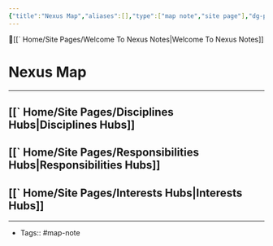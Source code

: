 ```yaml
---
{"title":"Nexus Map","aliases":[],"type":["map note","site page"],"dg-publish":true,"dg-hide":true,"publish":true,"tags":["map-note"],"permalink":"/home/site-pages/nexus-map/","hide":true,"dgPassFrontmatter":true,"created":"2023-09-08T15:41:22.008-07:00","updated":"2023-09-10T14:43:39.290-07:00"}
---
```



🔺[[` Home/Site Pages/Welcome To Nexus Notes\|Welcome To Nexus Notes]]

# Nexus Map
---


## [[` Home/Site Pages/Disciplines Hubs\|Disciplines Hubs]]


## [[` Home/Site Pages/Responsibilities Hubs\|Responsibilities Hubs]]


## [[` Home/Site Pages/Interests Hubs\|Interests Hubs]]



---
- Tags:: #map-note 








